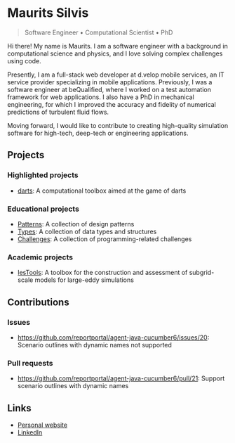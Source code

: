 # Maurits Silvis

> Software Engineer • Computational Scientist • PhD

Hi there!
My name is Maurits.
I am a software engineer with a background in computational science and physics, and I love solving complex challenges using code.

Presently, I am a full-stack web developer at d.velop mobile services, an IT service provider specializing in mobile applications.
Previously, I was a software engineer at beQualified, where I worked on a test automation framework for web applications.
I also have a PhD in mechanical engineering, for which I improved the accuracy and fidelity of numerical predictions of turbulent fluid flows.

Moving forward, I would like to contribute to creating high-quality simulation software for high-tech, deep-tech or engineering applications.

## Projects

### Highlighted projects

- [darts](https://github.com/mauritssilvis/darts): A computational toolbox aimed at the game of darts

### Educational projects

- [Patterns](https://github.com/mauritssilvis/patterns): A collection of design patterns
- [Types](https://github.com/mauritssilvis/types): A collection of data types and structures
- [Challenges](https://github.com/mauritssilvis/challenges): A collection of programming-related challenges

### Academic projects

- [lesTools](https://github.com/mauritssilvis/lesTools): A toolbox for the construction and assessment of subgrid-scale models for large-eddy simulations

## Contributions

### Issues

- https://github.com/reportportal/agent-java-cucumber6/issues/20: Scenario outlines with dynamic names not supported
<!-- - [...](https://github.com/search?q=author%3Amauritssilvis+type%3Aissue+-user%3Amauritssilvis&type=Issues) -->

### Pull requests

- https://github.com/reportportal/agent-java-cucumber6/pull/21: Support scenario outlines with dynamic names
<!-- - [...](https://github.com/search?q=author%3Amauritssilvis+type%3Apr+-user%3Amauritssilvis&type=Issues) -->

## Links

- [Personal website](https://mauritssilvis.nl/)
- [LinkedIn](https://www.linkedin.com/in/mauritssilvis/)
